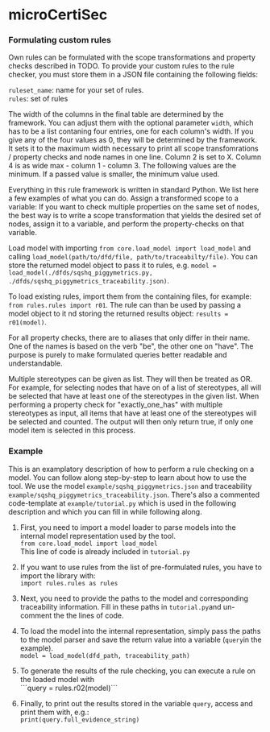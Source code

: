 # microCertiSec

### Formulating custom rules

Own rules can be formulated with the scope transformations and property checks described in TODO.
To provide your custom rules to the rule checker, you must store them in a JSON file containing the following fields:

```ruleset_name```: name for your set of rules. \
```rules```: set of rules


The width of the columns in the final table are determined by the framework. You can adjust them with the optional parameter ```width```, which has to be a list contaning four entries, one for each column's width. If you give any of the four values as 0, they will be determined by the framework. It sets it to the maximum width necessary to print all scope transfomrations / property checks and node names in one line. Column 2 is set to X. Column 4 is as wide max - column 1 - column 3.
The following values are the minimum. If a passed value is smaller, the minimum value used.


Everything in this rule framework is written in standard Python.
We list here a few examples of what you can do.
Assign a transformed scope to a variable:
If you want to check multiple properties on the same set of nodes, the best way is to write a scope transformation that yields the desired set of nodes, assign it to a variable, and perform the property-checks on that variable.


Load model with importing ```from core.load_model import load_model``` and calling ```load_model(path/to/dfd/file, path/to/traceabilty/file)```. You can store the returned model object to pass it to rules, e.g. ```model = load_model(./dfds/sqshq_piggymetrics.py, ./dfds/sqshq_piggymetrics_traceability.json)```.


To load existing rules, import them from the containing files, for example: ```from rules.rules import r01```. The rule can than be used by passing a model object to it nd storing the returned results object: ```results = r01(model)```.

For all property checks, there are to aliases that only differ in their name. One of the names is based on the verb "be", the other one on "have". The purpose is purely to make formulated queries better readable and understandable.

Multiple stereotypes can be given as list. They will then be treated as OR. For example, for selecting nodes that have on of a list of stereotypes, all will be selected that have at least one of the stereotypes in the given list. When performing a property check for "exactly_one_has" with multiple stereotypes as input, all items that have at least one of the stereotypes will be selected and counted. The output will then only return true, if only one model item is selected in this process.


### Example

This is an examplatory description of how to perform a rule checking on a model.
You can follow along step-by-step to learn about how to use the tool.
We use the model ```example/sqshq_piggymetrics.json``` and traceability ```example/sqshq_piggymetrics_traceability.json```.
There's also a commented code-template at ```example/tutorial.py``` which is used in the following description and which you can fill in while following along.

1. First, you need to import a model loader to parse models into the internal model representation used by the tool.\
```from core.load_model import load_model```\
This line of code is already included in ```tutorial.py```

2. If you want to use rules from the list of pre-formulated rules, you have to import the library with: \
```import rules.rules as rules```

3. Next, you need to provide the paths to the model and corresponding traceability information.
Fill in these paths in ```tutorial.py```and un-comment the the lines of code.

4. To load the model into the internal representation, simply pass the paths to the model parser and save the return value into a variable (```query```in the example).\
```model = load_model(dfd_path, traceability_path)```

5. To generate the results of the rule checking, you can execute a rule on the loaded model with \
´´´query = rules.r02(model)```

6. Finally, to print out the results stored in the variable ```query```, access and print them with, e.g.:\
```print(query.full_evidence_string)```
